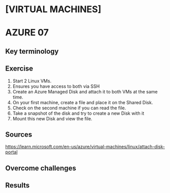 # [VIRTUAL MACHINES]
# AZURE 07

## Key terminology



## Exercise
1. Start 2 Linux VMs. 
2. Ensures you have access to both via SSH
3. Create an Azure Managed Disk and attach it to both VMs at the same time.
4. On your first machine, create a file and place it on the Shared Disk.
5. Check on the second machine if you can read the file.
6. Take a snapshot of the disk and try to create a new Disk with it
7. Mount this new Disk and view the file.


## Sources

https://learn.microsoft.com/en-us/azure/virtual-machines/linux/attach-disk-portal



## Overcome challenges



## Results
